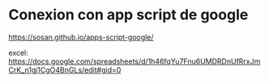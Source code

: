 # Conexion con app script de google

https://sosan.github.io/apps-script-google/

excel:
https://docs.google.com/spreadsheets/d/1h46fqYu7Fnu6UMDRDnUfRrxJmCrK_n1gj1CgO4BnGLs/edit#gid=0

